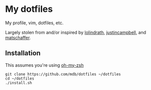 # My dotfiles

My profile, vim, dotfiles, etc.

Largely stolen from and/or inspired by [lolindrath](https://github.com/lolindrath), [justincampbell](https://github.com/justincampbell), and [matschaffer](https://github.com/matschaffer).

## Installation

This assumes you're using [oh-my-zsh](https://github.com/robbyrussell/oh-my-zsh)

```
git clone https://github.com/mdb/dotfiles ~/dotfiles
cd ~/dotfiles
./install.sh
```
